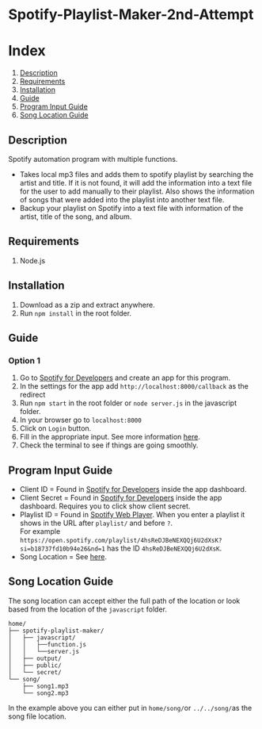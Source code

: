 # Spotify-Playlist-Maker-2nd-Attempt

# Index
1. [Description](#description)
1. [Requirements](#requirements)
1. [Installation](#installation)
1. [Guide](#guide)
1. [Program Input Guide](#program_input_guide)
1. [Song Location Guide](#song_location_guide)

<a name="description"></a>
## Description
Spotify automation program with multiple functions.  
* Takes local mp3 files and adds them to spotify playlist by searching the artist and title. If it is not found, it will add the information into a text file for the user to add manually to their playlist. Also shows the information of songs that were added into the playlist into another text file.  
* Backup your playlist on Spotify into a text file with information of the artist, title of the song, and album.

<a name="requirements"></a>
## Requirements
1. Node.js

<a name="installation"></a>
## Installation
1. Download as a zip and extract anywhere.
2. Run `npm install` in the root folder.

<a name="guide"></a>
## Guide
### Option 1
1. Go to [Spotify for Developers](https://developer.spotify.com/dashboard/) and create an app for this program.
1. In the settings for the app add `http://localhost:8000/callback` as the redirect 
1. Run `npm start` in the root folder or `node server.js` in the javascript folder.
1. In your browser go to `localhost:8000`
1. Click on `Login` button.
1. Fill in the appropriate input. See more information [here](#program_input_guide).
1. Check the terminal to see if things are going smoothly.

<a name="program_input_guide"></a>
## Program Input Guide
* Client ID = Found in [Spotify for Developers](https://developer.spotify.com/dashboard/) inside the app dashboard.  
* Client Secret = Found in [Spotify for Developers](https://developer.spotify.com/dashboard/) inside the app dashboard. Requires you to click show client secret. 
* Playlist ID = Found in [Spotify Web Player](https://open.spotify.com/). When you enter a playlist it shows in the URL after `playlist/` and before `?`.  
For example `https://open.spotify.com/playlist/4hsReDJBeNEXQQj6U2dXsK?si=b18737fd10b94e26&nd=1` has the ID `4hsReDJBeNEXQQj6U2dXsK`.
* Song Location = See [here](#song_location_guide).

<a name="song_location_guide"></a>
## Song Location Guide
The song location can accept either the full path of the location or look based from the location of the `javascript` folder.
```
home/  
├── spotify-playlist-maker/  
│   ├── javascript/  
│   │   ├──function.js  
│   │   └──server.js  
│   ├── output/  
│   ├── public/  
│   └── secret/  
└── song/  
    ├── song1.mp3  
    └── song2.mp3  
```

In the example above you can either put in `home/song/`or `../../song/`as the song file location.
